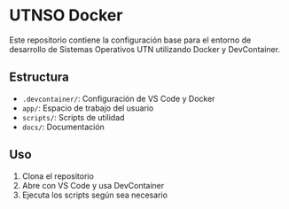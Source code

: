 # UTNSO Docker

Este repositorio contiene la configuración base para el entorno de desarrollo de Sistemas Operativos UTN utilizando Docker y DevContainer.

## Estructura

- `.devcontainer/`: Configuración de VS Code y Docker
- `app/`: Espacio de trabajo del usuario
- `scripts/`: Scripts de utilidad
- `docs/`: Documentación

## Uso

1. Clona el repositorio
2. Abre con VS Code y usa DevContainer
3. Ejecuta los scripts según sea necesario
